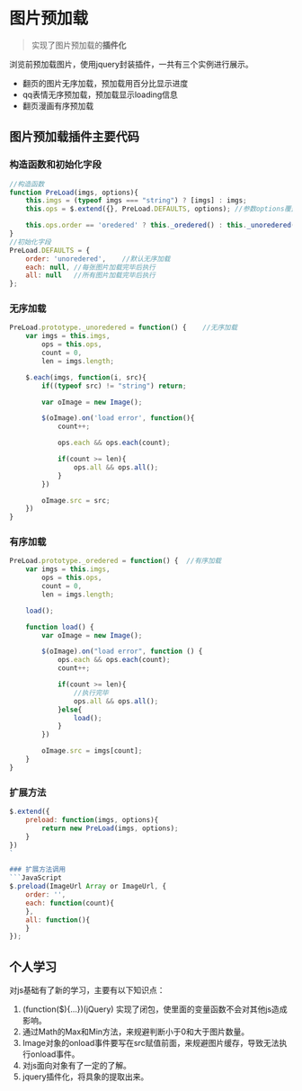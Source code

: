 # 图片预加载
> 实现了图片预加载的**插件化**

浏览前预加载图片，使用jquery封装插件，一共有三个实例进行展示。

* 翻页的图片无序加载，预加载用百分比显示进度
* qq表情无序预加载，预加载显示loading信息
* 翻页漫画有序预加载

## 图片预加载插件主要代码
### 构造函数和初始化字段
```JavaScript
//构造函数
function PreLoad(imgs, options){
	this.imgs = (typeof imgs === "string") ? [imgs] : imgs;
	this.ops = $.extend({}, PreLoad.DEFAULTS, options);	//参数options覆盖default值

	this.ops.order == 'oredered' ? this._oredered() : this._unoredered();	//判断调用有序或是无序
}
//初始化字段
PreLoad.DEFAULTS = {
	order: 'unoredered',	//默认无序加载
	each: null,	//每张图片加载完毕后执行
	all: null	//所有图片加载完毕后执行
};
```
### 无序加载
```JavaScript
PreLoad.prototype._unoredered = function() {	//无序加载
	var imgs = this.imgs,
		ops = this.ops,
		count = 0,
		len = imgs.length;

	$.each(imgs, function(i, src){
		if((typeof src) != "string") return;

		var oImage = new Image();

		$(oImage).on('load error', function(){
			count++;

			ops.each && ops.each(count);

			if(count >= len){
				ops.all && ops.all();
			}
		})

		oImage.src = src;
	})
}
```

### 有序加载
```JavaScript
PreLoad.prototype._oredered = function() {	//有序加载
	var imgs = this.imgs,
		ops = this.ops,
		count = 0,
		len = imgs.length;

	load();

	function load() {
		var oImage = new Image();

		$(oImage).on("load error", function () {
			ops.each && ops.each(count);
			count++;

			if(count >= len){
				//执行完毕
				ops.all && ops.all();
			}else{
				load();
			}
		})

		oImage.src = imgs[count];
	}
}
```

### 扩展方法
```JavaScript
$.extend({
	preload: function(imgs, options){
		return new PreLoad(imgs, options);
	}
})
`

### 扩展方法调用
```JavaScript
$.preload(ImageUrl Array or ImageUrl, {
	order: '',
	each: function(count){
	},
	all: function(){
	}
});
```

## 个人学习
对js基础有了新的学习，主要有以下知识点：
1. (function($){...})(jQuery) 实现了闭包，使里面的变量函数不会对其他js造成影响。
2. 通过Math的Max和Min方法，来规避判断小于0和大于图片数量。
3. Image对象的onload事件要写在src赋值前面，来规避图片缓存，导致无法执行onload事件。
3. 对js面向对象有了一定的了解。
4. jquery插件化，将具象的提取出来。
